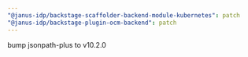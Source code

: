 ```yaml
---
"@janus-idp/backstage-scaffolder-backend-module-kubernetes": patch
"@janus-idp/backstage-plugin-ocm-backend": patch
---
```


bump jsonpath-plus to v10.2.0
